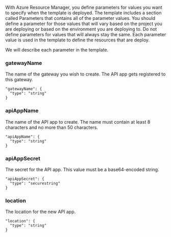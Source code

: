 With Azure Resource Manager, you define parameters for values you want to specify when the template is deployed. The template includes a section called Parameters that contains all of the parameter values.
You should define a parameter for those values that will vary based on the project you are deploying or based on the 
environment you are deploying to. Do not define parameters for values that will always stay the same. Each parameter value is used in the template to define the resources that are deploy. 

We will describe each parameter in the template.

### gatewayName

The name of the gateway you wish to create. The API app gets registered to this gateway.

    "gatewayName": {
      "type": "string"
    }

### apiAppName

The name of the API app to create. The name must contain at least 8 characters and no more than 50 characters.
    
    "apiAppName": {
      "type": "string"
    }

### apiAppSecret

The secret for the API app. This value must be a base64-encoded string.

    "apiAppSecret": {
      "type": "securestring"
    }

### location

The location for the new API app.

    "location": {
      "type": "string"
    }


